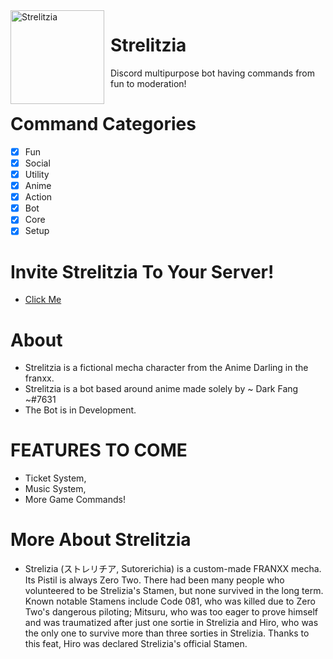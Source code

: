 <img width="150" height="150" align="left" style="float: left; margin: 0 10px 0 0;" alt="Strelitzia" src="https://static.wikia.nocookie.net/darling-in-the-franxx/images/6/65/HappyRed.png/revision/latest/zoom-crop/width/720/height/720?cb=20180421210141"> 



# Strelitzia
Discord multipurpose bot having commands from fun to moderation!


# Command Categories
- [x] Fun
- [x] Social
- [x] Utility
- [x] Anime
- [x] Action 
- [x] Bot
- [x] Core
- [x] Setup

# Invite Strelitzia To Your Server!
- [Click Me](https://discord.com/api/oauth2/authorize?client_id=801323841288404992&permissions=8&scope=bot)

# About
- Strelitzia is a fictional mecha character from the Anime Darling in the franxx.
- Strelitzia is a bot based around anime made solely by ~ Dark Fang ~#7631
- The Bot is in Development.

# FEATURES TO COME
- Ticket System,
- Music System,
- More Game Commands!

# More About Strelitzia
- Strelizia (ストレリチア, Sutorerichia) is a custom-made FRANXX mecha. Its Pistil is always Zero Two. There had been many people who volunteered to be Strelizia's Stamen, but none survived in the long term. Known notable Stamens include Code 081, who was killed due to Zero Two's dangerous piloting; Mitsuru, who was too eager to prove himself and was traumatized after just one sortie in Strelizia and Hiro, who was the only one to survive more than three sorties in Strelizia. Thanks to this feat, Hiro was declared Strelizia's official Stamen.

